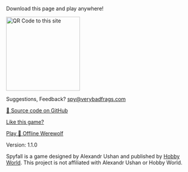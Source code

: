 Download this page and play anywhere!

<img src="https://spy.verybadfrags.com/qr.svg" alt="QR Code to this site" width="200"/>

Suggestions, Feedback? <spy@verybadfrags.com>

<a href="https://github.com/VeryBadFrags/offline-spy" target="_blank" rel="noopener noreferrer">🐙 Source code on GitHub</a>

<a href="https://www.buymeacoffee.com/verybadfrags" target="_blank" rel="noopener noreferrer">Like this game?</a>

[Play 🐺 Offline Werewolf](https://wolf.verybadfrags.com)

Version: 1.1.0

<div class="small">Spyfall is a game designed by Alexandr Ushan and published by <a href="https://hwint.ru/portfolio-item/spyfall/" target="_blank" rel="noopener noreferrer">Hobby World</a>. This project is not affiliated with Alexandr Ushan or Hobby World.</div>
